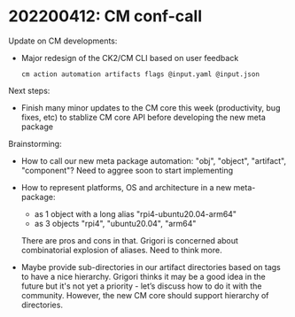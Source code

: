 # 202200412: CM conf-call

Update on CM developments:

* Major redesign of the CK2/CM CLI based on user feedback 

  ```cm action automation artifacts flags @input.yaml @input.json```

Next steps:

* Finish many minor updates to the CM core this week (productivity, bug fixes, etc) 
  to stablize CM core API before developing the new meta package

Brainstorming:

* How to call our new meta package automation:   "obj", "object", "artifact", "component"? Need to aggree soon to start implementing
* How to represent platforms, OS and architecture in a new meta-package:
  - as 1 object with a long alias "rpi4-ubuntu20.04-arm64"
  - as 3 objects "rpi4", "ubuntu20.04", "arm64"

  There are pros and cons in that. Grigori is concerned about combinatorial explosion of aliases. Need to think more.

* Maybe provide sub-directories in our artifact directories based on tags to have a nice hierarchy.
  Grigori thinks it may be a good idea in the future but it's not yet a priority - let’s discuss how to do it with the community. However, the new CM core should support hierarchy of directories.
